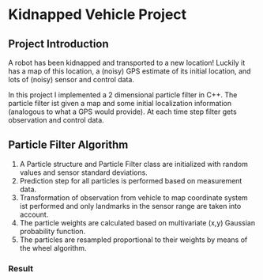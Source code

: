 # Kidnapped Vehicle Project

## Project Introduction

A robot has been kidnapped and transported to a new location! Luckily it has a map of this location, a (noisy) GPS estimate of its initial location, and lots of (noisy) sensor and control data.

In this project I implemented a 2 dimensional particle filter in C++. The particle filter ist given a map and some initial localization information (analogous to what a GPS would provide). At each time step filter gets observation and control data.

## Particle Filter Algorithm

1. A Particle structure and Particle Filter class are initialized with random values and sensor standard deviations.
2. Prediction step for all particles is performed based on measurement data.
3. Transformation of observation from vehicle to map coordinate system ist performed and only landmarks in the sensor range are taken into account.
4. The particle weights are calculated based on multivariate (x,y) Gaussian probability function.
5. The particles are resampled proportional to their weights by means of the wheel algorithm.

### Result






